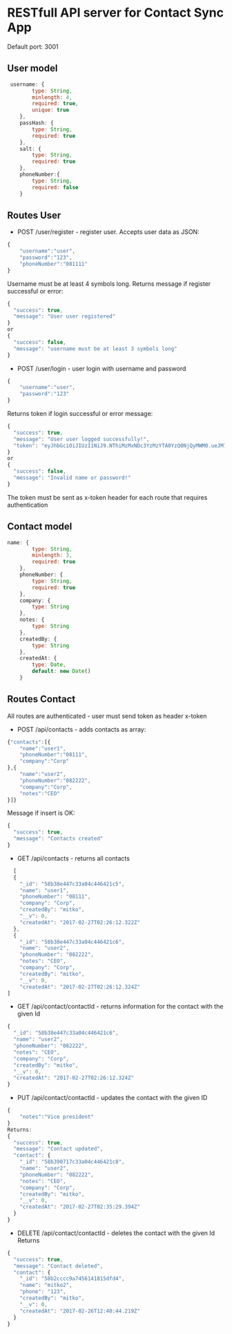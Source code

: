 RESTfull API server for Contact Sync App
===================
Default port: 3001

User model
--------
```javascript
 username: {
        type: String,
        minlength: 4,
        required: true,
        unique: true
    },
    passHash: {
        type: String,
        required: true
    },
    salt: {
        type: String,
        required: true
    },
    phoneNumber:{
        type: String,
        required: false
    }
```

Routes User
------

 - POST /user/register - register user. Accepts user data as JSON:
```javascript
{
	"username":"user",
	"password":"123",
	"phoneNumber":"081111"
}
```
Username must be at least 4 symbols long. Returns message if register successful or error:
```javascript
{
  "success": true,
  "message": "User user registered"
}
or
{
  "success": false,
  "message": "username must be at least 3 symbols long"
}
```
 - POST /user/login - user login with username and password
```javascript
{
	"username":"user",
	"password":"123"
}
```
Returns token if login successful or error message:
```javascript
{
  "success": true,
  "message": "User user logged successfully!",
  "token": "eyJhbGciOiJIUzI1NiJ9.NThiMzMxNDc3YzMzYTA0YzQ0NjQyMWM0.ueJM7-qohXPPczXg_J5qDKb-gLZSZXXMR8zYf4vFN-g"
}
or
{
  "success": false,
  "message": "Invalid name or password!"
}
```
The token must be sent as x-token header for each route that requires authentication

Contact model
--------
```javascript
name: {
        type: String,
        minlength: 3,
        required: true
    },
    phoneNumber: {
        type: String,
        required: true
    },
    company: {
        type: String
    },
    notes: {
        type: String
    },
    createdBy: {
        type: String
    },
    createdAt: {
        type: Date,
        default: new Date()
    }
```

Routes Contact
-------
All routes are authenticated - user must send token as header x-token

 - POST /api/contacts - adds contacts as array:
```javascript
{"contacts":[{
	"name":"user1",
	"phoneNumber":"08111",
	"company":"Corp"
},{
	"name":"user2",
	"phoneNumber":"082222",
	"company":"Corp",
	"notes":"CEO"
}]}
```
Message if insert is OK:
```javascript
{
  "success": true,
  "message": "Contacts created"
}
```
 - GET /api/contacts - returns all contacts
```javascript
  [
  {
    "_id": "58b38e447c33a04c446421c5",
    "name": "user1",
    "phoneNumber": "08111",
    "company": "Corp",
    "createdBy": "mitko",
    "__v": 0,
    "createdAt": "2017-02-27T02:26:12.322Z"
  },
  {
    "_id": "58b38e447c33a04c446421c6",
    "name": "user2",
    "phoneNumber": "082222",
    "notes": "CEO",
    "company": "Corp",
    "createdBy": "mitko",
    "__v": 0,
    "createdAt": "2017-02-27T02:26:12.324Z"
]
```
 - GET /api/contact/contactId - returns information for the contact with the given Id
```javascript
{
  "_id": "58b38e447c33a04c446421c6",
  "name": "user2",
  "phoneNumber": "082222",
  "notes": "CEO",
  "company": "Corp",
  "createdBy": "mitko",
  "__v": 0,
  "createdAt": "2017-02-27T02:26:12.324Z"
}
```
 - PUT /api/contact/contactId - updates the contact with the given ID
```javascript
{
	"notes":"Vice president"
}
Returns:
{
  "success": true,
  "message": "Contact updated",
  "contact": {
    "_id": "58b390717c33a04c446421c8",
    "name": "user2",
    "phoneNumber": "082222",
    "notes": "CEO",
    "company": "Corp",
    "createdBy": "mitko",
    "__v": 0,
    "createdAt": "2017-02-27T02:35:29.394Z"
  }
}
```
 - DELETE /api/contact/contactId - deletes the contact with the given Id
Returns
```javascript
{
  "success": true,
  "message": "Contact deleted",
  "contact": {
    "_id": "58b2cccc9a7456141815dfd4",
    "name": "mitko2",
    "phone": "123",
    "createdBy": "mitko",
    "__v": 0,
    "createdAt": "2017-02-26T12:40:44.219Z"
  }
}
```
